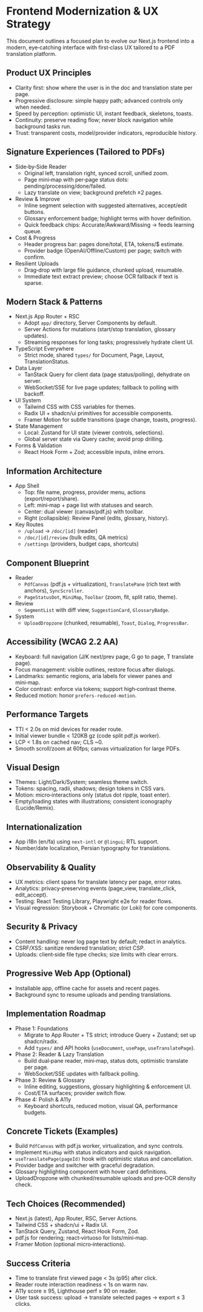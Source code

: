 # Frontend Modernization & UX Strategy

This document outlines a focused plan to evolve our Next.js frontend into a modern, eye‑catching interface with first‑class UX tailored to a PDF translation platform.

## Product UX Principles
- Clarity first: show where the user is in the doc and translation state per page.
- Progressive disclosure: simple happy path; advanced controls only when needed.
- Speed by perception: optimistic UI, instant feedback, skeletons, toasts.
- Continuity: preserve reading flow; never block navigation while background tasks run.
- Trust: transparent costs, model/provider indicators, reproducible history.

## Signature Experiences (Tailored to PDFs)
- Side‑by‑Side Reader
  - Original left, translation right, synced scroll, unified zoom.
  - Page mini‑map with per‑page status dots: pending/processing/done/failed.
  - Lazy translate on view; background prefetch ±2 pages.
- Review & Improve
  - Inline segment selection with suggested alternatives, accept/edit buttons.
  - Glossary enforcement badge; highlight terms with hover definition.
  - Quick feedback chips: Accurate/Awkward/Missing → feeds learning queue.
- Cost & Progress
  - Header progress bar: pages done/total, ETA, tokens/$ estimate.
  - Provider badge (OpenAI/Offline/Custom) per page; switch with confirm.
- Resilient Uploads
  - Drag‑drop with large file guidance, chunked upload, resumable.
  - Immediate text extract preview; choose OCR fallback if text is sparse.

## Modern Stack & Patterns
- Next.js App Router + RSC
  - Adopt `app/` directory, Server Components by default.
  - Server Actions for mutations (start/stop translation, glossary updates).
  - Streaming responses for long tasks; progressively hydrate client UI.
- TypeScript Everywhere
  - Strict mode, shared `types/` for Document, Page, Layout, TranslationStatus.
- Data Layer
  - TanStack Query for client data (page status/polling), dehydrate on server.
  - WebSocket/SSE for live page updates; fallback to polling with backoff.
- UI System
  - Tailwind CSS with CSS variables for themes.
  - Radix UI + shadcn/ui primitives for accessible components.
  - Framer Motion for subtle transitions (page change, toasts, progress).
- State Management
  - Local: Zustand for UI state (viewer controls, selections).
  - Global server state via Query cache; avoid prop drilling.
- Forms & Validation
  - React Hook Form + Zod; accessible inputs, inline errors.

## Information Architecture
- App Shell
  - Top: file name, progress, provider menu, actions (export/report/share).
  - Left: mini‑map + page list with statuses and search.
  - Center: dual viewer (canvas/pdf.js) with toolbar.
  - Right (collapsible): Review Panel (edits, glossary, history).
- Key Routes
  - `/upload` → `/doc/[id]` (reader)
  - `/doc/[id]/review` (bulk edits, QA metrics)
  - `/settings` (providers, budget caps, shortcuts)

## Component Blueprint
- Reader
  - `PdfCanvas` (pdf.js + virtualization), `TranslatePane` (rich text with anchors), `SyncScroller`.
  - `PageStatusDot`, `MiniMap`, `Toolbar` (zoom, fit, split ratio, theme).
- Review
  - `SegmentList` with diff view, `SuggestionCard`, `GlossaryBadge`.
- System
  - `UploadDropzone` (chunked, resumable), `Toast`, `Dialog`, `ProgressBar`.

## Accessibility (WCAG 2.2 AA)
- Keyboard: full navigation (J/K next/prev page, G go to page, T translate page).
- Focus management: visible outlines, restore focus after dialogs.
- Landmarks: semantic regions, aria labels for viewer panes and mini‑map.
- Color contrast: enforce via tokens; support high‑contrast theme.
- Reduced motion: honor `prefers-reduced-motion`.

## Performance Targets
- TTI < 2.0s on mid devices for reader route.
- Initial viewer bundle < 120KB gz (code split pdf.js worker).
- LCP < 1.8s on cached nav; CLS ~0.
- Smooth scroll/zoom at 60fps; canvas virtualization for large PDFs.

## Visual Design
- Themes: Light/Dark/System; seamless theme switch.
- Tokens: spacing, radii, shadows; design tokens in CSS vars.
- Motion: micro‑interactions only (status dot ripple, toast enter).
- Empty/loading states with illustrations; consistent iconography (Lucide/Remix).

## Internationalization
- App i18n (en/fa) using `next-intl` or `@lingui`; RTL support.
- Number/date localization, Persian typography for translations.

## Observability & Quality
- UX metrics: client spans for translate latency per page, error rates.
- Analytics: privacy‑preserving events (page_view, translate_click, edit_accept).
- Testing: React Testing Library, Playwright e2e for reader flows.
- Visual regression: Storybook + Chromatic (or Loki) for core components.

## Security & Privacy
- Content handling: never log page text by default; redact in analytics.
- CSRF/XSS: sanitize rendered translation; strict CSP.
- Uploads: client‑side file type checks; size limits with clear errors.

## Progressive Web App (Optional)
- Installable app, offline cache for assets and recent pages.
- Background sync to resume uploads and pending translations.

## Implementation Roadmap
- Phase 1: Foundations
  - Migrate to App Router + TS strict; introduce Query + Zustand; set up shadcn/radix.
  - Add `types/` and API hooks (`useDocument`, `usePage`, `useTranslatePage`).
- Phase 2: Reader & Lazy Translation
  - Build dual‑pane reader, mini‑map, status dots, optimistic translate per page.
  - WebSocket/SSE updates with fallback polling.
- Phase 3: Review & Glossary
  - Inline editing, suggestions, glossary highlighting & enforcement UI.
  - Cost/ETA surfaces; provider switch flow.
- Phase 4: Polish & A11y
  - Keyboard shortcuts, reduced motion, visual QA, performance budgets.

## Concrete Tickets (Examples)
- Build `PdfCanvas` with pdf.js worker, virtualization, and sync controls.
- Implement `MiniMap` with status indicators and quick navigation.
- `useTranslatePage(pageId)` hook with optimistic status and cancellation.
- Provider badge and switcher with graceful degradation.
- Glossary highlighting component with hover card definitions.
- UploadDropzone with chunked/resumable uploads and pre‑OCR density check.

## Tech Choices (Recommended)
- Next.js (latest), App Router, RSC, Server Actions.
- Tailwind CSS + shadcn/ui + Radix UI.
- TanStack Query, Zustand, React Hook Form, Zod.
- pdf.js for rendering; react‑virtuoso for lists/mini‑map.
- Framer Motion (optional micro‑interactions).

## Success Criteria
- Time to translate first viewed page < 3s (p95) after click.
- Reader route interaction readiness < 1s on warm nav.
- A11y score ≥ 95, Lighthouse perf ≥ 90 on reader.
- User task success: upload → translate selected pages → export ≤ 3 clicks.

